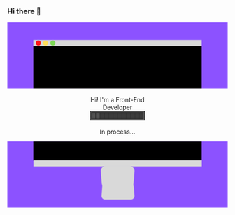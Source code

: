 ### Hi there 👋

![This is my banner](assets/1.png)

<div align = "center"
<h1 align= "center"> Hi! I'm a Front-End <br>Developer</h1><br>
<img src = "assets/ajax-loader.gif"> <br>
<p>In process...</p>
</div>

![img](assets/2(1).png)

<!--
**nandiaz/nandiaz** is a ✨ _special_ ✨ repository because its `README.md` (this file) appears on your GitHub profile.

Here are some ideas to get you started:

- 🔭 I’m currently working on ...
- 🌱 I’m currently learning ...
- 👯 I’m looking to collaborate on ...
- 🤔 I’m looking for help with ...
- 💬 Ask me about ...
- 📫 How to reach me: ...
- 😄 Pronouns: ...
- ⚡ Fun fact: ...
-->
